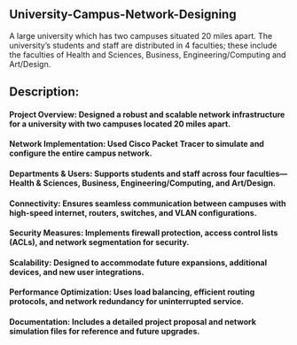 ## University-Campus-Network-Designing
A large university which has two campuses situated 20 miles apart. The university’s students  and staff are distributed in 4 faculties; these include the faculties of Health and Sciences,  Business, Engineering/Computing and Art/Design.



## Description:

#### Project Overview: Designed a robust and scalable network infrastructure for a university with two campuses located 20 miles apart.
#### Network Implementation: Used Cisco Packet Tracer to simulate and configure the entire campus network.
#### Departments & Users: Supports students and staff across four faculties—Health & Sciences, Business, Engineering/Computing, and Art/Design.
#### Connectivity: Ensures seamless communication between campuses with high-speed internet, routers, switches, and VLAN configurations.
#### Security Measures: Implements firewall protection, access control lists (ACLs), and network segmentation for security.
#### Scalability: Designed to accommodate future expansions, additional devices, and new user integrations.
#### Performance Optimization: Uses load balancing, efficient routing protocols, and network redundancy for uninterrupted service.
#### Documentation: Includes a detailed project proposal and network simulation files for reference and future upgrades.
